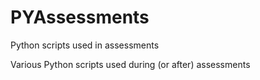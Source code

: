 # PYAssessments
Python scripts used in assessments

Various Python scripts used during (or after) assessments
